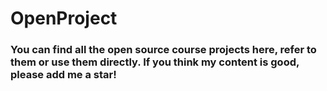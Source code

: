# OpenProject
### You can find all the open source course projects here, refer to them or use them directly. If you think my content is good, please add me a star!